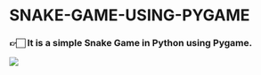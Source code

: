 

# SNAKE-GAME-USING-PYGAME

### 👉🏻 It is a simple Snake Game in Python using Pygame.


<img src="https://media.giphy.com/media/DYPmdPspAp3McsNbM1/giphy.gif">
    
